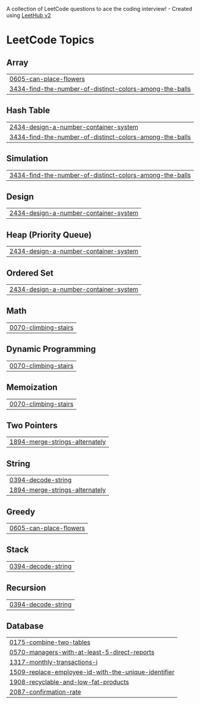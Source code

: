 A collection of LeetCode questions to ace the coding interview! - Created using [LeetHub v2](https://github.com/arunbhardwaj/LeetHub-2.0)
<!---LeetCode Topics Start-->
# LeetCode Topics
## Array
|  |
| ------- |
| [0605-can-place-flowers](https://github.com/SukeertiramGS/LeetCode2/tree/master/0605-can-place-flowers) |
| [3434-find-the-number-of-distinct-colors-among-the-balls](https://github.com/SukeertiramGS/LeetCode2/tree/master/3434-find-the-number-of-distinct-colors-among-the-balls) |
## Hash Table
|  |
| ------- |
| [2434-design-a-number-container-system](https://github.com/SukeertiramGS/LeetCode2/tree/master/2434-design-a-number-container-system) |
| [3434-find-the-number-of-distinct-colors-among-the-balls](https://github.com/SukeertiramGS/LeetCode2/tree/master/3434-find-the-number-of-distinct-colors-among-the-balls) |
## Simulation
|  |
| ------- |
| [3434-find-the-number-of-distinct-colors-among-the-balls](https://github.com/SukeertiramGS/LeetCode2/tree/master/3434-find-the-number-of-distinct-colors-among-the-balls) |
## Design
|  |
| ------- |
| [2434-design-a-number-container-system](https://github.com/SukeertiramGS/LeetCode2/tree/master/2434-design-a-number-container-system) |
## Heap (Priority Queue)
|  |
| ------- |
| [2434-design-a-number-container-system](https://github.com/SukeertiramGS/LeetCode2/tree/master/2434-design-a-number-container-system) |
## Ordered Set
|  |
| ------- |
| [2434-design-a-number-container-system](https://github.com/SukeertiramGS/LeetCode2/tree/master/2434-design-a-number-container-system) |
## Math
|  |
| ------- |
| [0070-climbing-stairs](https://github.com/SukeertiramGS/LeetCode2/tree/master/0070-climbing-stairs) |
## Dynamic Programming
|  |
| ------- |
| [0070-climbing-stairs](https://github.com/SukeertiramGS/LeetCode2/tree/master/0070-climbing-stairs) |
## Memoization
|  |
| ------- |
| [0070-climbing-stairs](https://github.com/SukeertiramGS/LeetCode2/tree/master/0070-climbing-stairs) |
## Two Pointers
|  |
| ------- |
| [1894-merge-strings-alternately](https://github.com/SukeertiramGS/LeetCode2/tree/master/1894-merge-strings-alternately) |
## String
|  |
| ------- |
| [0394-decode-string](https://github.com/SukeertiramGS/LeetCode2/tree/master/0394-decode-string) |
| [1894-merge-strings-alternately](https://github.com/SukeertiramGS/LeetCode2/tree/master/1894-merge-strings-alternately) |
## Greedy
|  |
| ------- |
| [0605-can-place-flowers](https://github.com/SukeertiramGS/LeetCode2/tree/master/0605-can-place-flowers) |
## Stack
|  |
| ------- |
| [0394-decode-string](https://github.com/SukeertiramGS/LeetCode2/tree/master/0394-decode-string) |
## Recursion
|  |
| ------- |
| [0394-decode-string](https://github.com/SukeertiramGS/LeetCode2/tree/master/0394-decode-string) |
## Database
|  |
| ------- |
| [0175-combine-two-tables](https://github.com/SukeertiramGS/LeetCode2/tree/master/0175-combine-two-tables) |
| [0570-managers-with-at-least-5-direct-reports](https://github.com/SukeertiramGS/LeetCode2/tree/master/0570-managers-with-at-least-5-direct-reports) |
| [1317-monthly-transactions-i](https://github.com/SukeertiramGS/LeetCode2/tree/master/1317-monthly-transactions-i) |
| [1509-replace-employee-id-with-the-unique-identifier](https://github.com/SukeertiramGS/LeetCode2/tree/master/1509-replace-employee-id-with-the-unique-identifier) |
| [1908-recyclable-and-low-fat-products](https://github.com/SukeertiramGS/LeetCode2/tree/master/1908-recyclable-and-low-fat-products) |
| [2087-confirmation-rate](https://github.com/SukeertiramGS/LeetCode2/tree/master/2087-confirmation-rate) |
<!---LeetCode Topics End-->